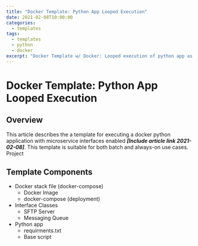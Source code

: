 ```yaml
---
title: "Docker Template: Python App Looped Execution"
date: 2021-02-08T10:00:00
categories:
  - templates
tags:
  - templates
  - python
  - docker
excerpt: "Docker Template w/ Docker: Looped execution of python app as a microservice"
---
```

# Docker Template: Python App Looped Execution
## Overview
This article describes the a template for executing a docker python application with microservice interfaces enabled ***[Include article link 2021-02-08]***. This template is suitable for both batch and always-on use cases. Project

## Template Components
- Docker stack file (docker-compose)
  - Docker Image
  - docker-compose (deployment)
- Interface Classes
  - SFTP Server
  - Messaging Queue
- Python app
  - requirments.txt
  - Base script
